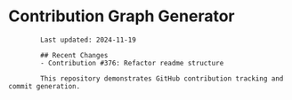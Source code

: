 # Contribution Graph Generator
            
            Last updated: 2024-11-19
            
            ## Recent Changes
            - Contribution #376: Refactor readme structure
            
            This repository demonstrates GitHub contribution tracking and commit generation.
        